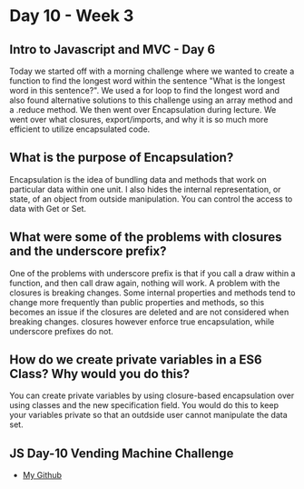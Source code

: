 # Day 10 - Week 3
## Intro to Javascript and MVC - Day 6
Today we started off with a morning challenge where we wanted to create a function to find the longest word within the sentence "What is the longest word in this sentence?". We used a for loop to find the longest word and also found alternative solutions to this challenge using an array method and a .reduce method. We then went over Encapsulation during lecture. We went over what closures, export/imports, and why it is so much more efficient to utilize encapsulated code. 

## What is the purpose of Encapsulation?
Encapsulation is the idea of bundling data and methods that work on particular data within one unit. I also hides the internal representation, or state, of an object from outside manipulation. You can control the access to data with Get or Set.
## What were some of the problems with closures and the underscore prefix?
One of the problems with underscore prefix is that if you call a draw within a function, and then call draw again, nothing will work. A problem with the closures is breaking changes. Some internal properties and methods tend to change more frequently than public properties and methods, so this becomes an issue if the closures are deleted and are not considered when breaking changes. closures however enforce true encapsulation, while underscore prefixes do not.
## How do we create private variables in a ES6 Class? Why would you do this?
You can create private variables by using closure-based encapsulation over using classes and the new specification field. You would do this to keep your variables private so that an outdside user cannot manipulate the data set.


## JS Day-10 Vending Machine Challenge
- [My Github](https://github.com/JonesyJava/vending-machine.git)